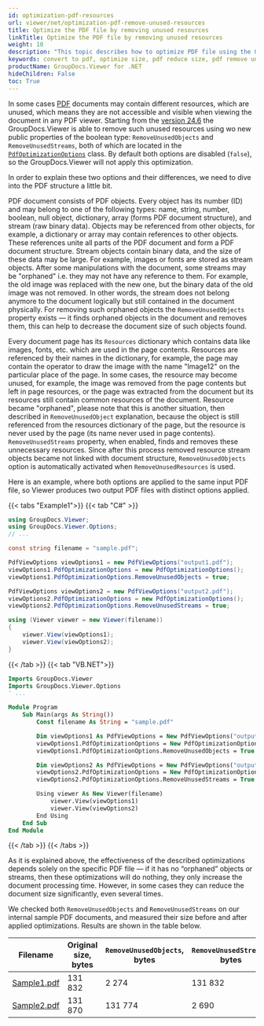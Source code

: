 ```yaml
---
id: optimization-pdf-resources
url: viewer/net/optimization-pdf-remove-unused-resources
title: Optimize the PDF file by removing unused resources
linkTitle: Optimize the PDF file by removing unused resources
weight: 10
description: "This topic describes how to optimize PDF file using the GroupDocs.Viewer .NET API (C#) by removing the unused (orphaned) resources and thus to reduce the file size."
keywords: convert to pdf, optimize size, pdf reduce size, pdf remove unused resources, pdf remove orphaned resources
productName: GroupDocs.Viewer for .NET
hideChildren: False
toc: True
---
```


In some cases [PDF](https://docs.fileformat.com/pdf/) documents may contain different resources, which are unused, which means they are not accessible and visible when viewing the document in any PDF viewer. Starting from the [version 24.6](https://releases.groupdocs.com/viewer/net/release-notes/2024/groupdocs-viewer-for-net-24-6-release-notes/) the GroupDocs.Viewer is able to remove such unused resources using wo new public properties of the boolean type: `RemoveUnusedObjects` and `RemoveUnusedStreams`, both of which are located in the [`PdfOptimizationOptions`](https://reference.groupdocs.com/viewer/net/groupdocs.viewer.options/pdfoptimizationoptions/) class. By default both options are disabled (`false`), so the GroupDocs.Viewer will not apply this optimization.

In order to explain these two options and their differences, we need to dive into the PDF structure a little bit.

PDF document consists of PDF objects. Every object has its number (ID) and may belong to one of the following types: name, string, number, boolean, null object, dictionary, array (forms PDF document structure), and stream (raw binary data). Objects may be referenced from other objects, for example, a dictionary or array may contain references to other objects. These references unite all parts of the PDF document and form a PDF document structure. Stream objects contain binary data, and the size of these data may be large. For example, images or fonts are stored as stream objects. After some manipulations with the document, some streams may be "orphaned" i.e. they may not have any reference to them. For example, the old image was replaced with the new one, but the binary data of the old image was not removed. In other words, the stream does not belong anymore to the document logically but still contained in the document physically. For removing such orphaned objects the `RemoveUnusedObjects` property exists — it finds orphaned objects in the document and removes them, this can help to decrease the document size of such objects found.

Every document page has its `Resources` dictionary which contains data like images, fonts, etc. which are used in the page contents. Resources are referenced by their names in the dictionary, for example, the page may contain the operator to draw the image with the name "Image12" on the particular place of the page. In some cases, the resource may become unused, for example, the image was removed from the page contents but left in page resources, or the page was extracted from the document but its resources still contain common resources of the document. Resource became "orphaned", please note that this is another situation, then described in `RemoveUnusedObject` explanation, because the object is still referenced from the resources dictionary of the page, but the resource is never used by the page (its name never used in page contents). `RemoveUnusedStreams` property, when enabled, finds and removes these unnecessary resources. Since after this process removed resource stream objects became not linked with document structure, `RemoveUnusedObjects` option is automatically activated when `RemoveUnusedResources` is used.

Here is an example, where both options are applied to the same input PDF file, so Viewer produces two output PDF files with distinct options applied.

{{< tabs "Example1">}}
{{< tab "C#" >}}
```csharp
using GroupDocs.Viewer;
using GroupDocs.Viewer.Options;
// ...

const string filename = "sample.pdf";

PdfViewOptions viewOptions1 = new PdfViewOptions("output1.pdf");
viewOptions1.PdfOptimizationOptions = new PdfOptimizationOptions();
viewOptions1.PdfOptimizationOptions.RemoveUnusedObjects = true;

PdfViewOptions viewOptions2 = new PdfViewOptions("output2.pdf");
viewOptions2.PdfOptimizationOptions = new PdfOptimizationOptions();
viewOptions2.PdfOptimizationOptions.RemoveUnusedStreams = true;

using (Viewer viewer = new Viewer(filename))
{
    viewer.View(viewOptions1);
    viewer.View(viewOptions2);
}
```
{{< /tab >}}
{{< tab "VB.NET">}}
```vb
Imports GroupDocs.Viewer
Imports GroupDocs.Viewer.Options
' ...

Module Program
    Sub Main(args As String())
        Const filename As String = "sample.pdf"

        Dim viewOptions1 As PdfViewOptions = New PdfViewOptions("output1.pdf")
        viewOptions1.PdfOptimizationOptions = New PdfOptimizationOptions()
        viewOptions1.PdfOptimizationOptions.RemoveUnusedObjects = True

        Dim viewOptions2 As PdfViewOptions = New PdfViewOptions("output2.pdf")
        viewOptions2.PdfOptimizationOptions = New PdfOptimizationOptions()
        viewOptions2.PdfOptimizationOptions.RemoveUnusedStreams = True

        Using viewer As New Viewer(filename)
            viewer.View(viewOptions1)
            viewer.View(viewOptions2)
        End Using
    End Sub
End Module
```
{{< /tab >}}
{{< /tabs >}}

As it is explained above, the effectiveness of the described optimizations depends solely on the specific PDF file — if it has no “orphaned” objects or streams, then these optimizations will do nothing, they only increase the document processing time. However, in some cases they can reduce the document size significantly, even several times.

We checked both `RemoveUnusedObjects` and `RemoveUnusedStreams` on our internal sample PDF documents, and measured their size before and after applied optimizations. Results are shown in the table below.

| Filename    | Original size, bytes | `RemoveUnusedObjects`, bytes | `RemoveUnusedStreams`, bytes |
| ----------- | ------- | -------- | ------- |
| [Sample1.pdf](/viewer/net/sample-files/developer-guide/rendering-documents/Sample1.pdf) | 131 832 | 2 274    | 131 832 |
| [Sample2.pdf](/viewer/net/sample-files/developer-guide/rendering-documents/Sample2.pdf) | 131 870 | 131 774  | 2 690   |

